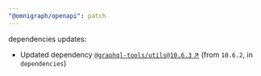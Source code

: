 ```yaml
---
"@omnigraph/openapi": patch
---
```

dependencies updates:
  - Updated dependency [`@graphql-tools/utils@10.6.3` ↗︎](https://www.npmjs.com/package/@graphql-tools/utils/v/10.6.3) (from `10.6.2`, in `dependencies`)
